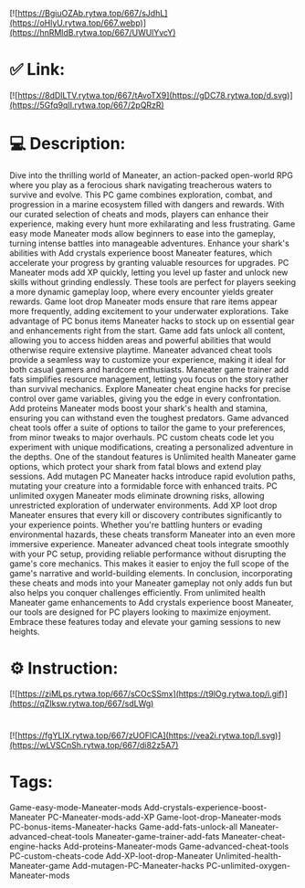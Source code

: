 [![https://BgiuOZAb.rytwa.top/667/sJdhL](https://oHlyU.rytwa.top/667.webp)](https://hnRMldB.rytwa.top/667/UWUlYvcY)
# ✅ Link:
[![https://8dDILTV.rytwa.top/667/tAvoTX9](https://gDC78.rytwa.top/d.svg)](https://5Gfq9qII.rytwa.top/667/2pQRzR)
# 💻 Description:
Dive into the thrilling world of Maneater, an action-packed open-world RPG where you play as a ferocious shark navigating treacherous waters to survive and evolve. This PC game combines exploration, combat, and progression in a marine ecosystem filled with dangers and rewards. With our curated selection of cheats and mods, players can enhance their experience, making every hunt more exhilarating and less frustrating. Game easy mode Maneater mods allow beginners to ease into the gameplay, turning intense battles into manageable adventures.
Enhance your shark's abilities with Add crystals experience boost Maneater features, which accelerate your progress by granting valuable resources for upgrades. PC Maneater mods add XP quickly, letting you level up faster and unlock new skills without grinding endlessly. These tools are perfect for players seeking a more dynamic gameplay loop, where every encounter yields greater rewards. Game loot drop Maneater mods ensure that rare items appear more frequently, adding excitement to your underwater explorations.
Take advantage of PC bonus items Maneater hacks to stock up on essential gear and enhancements right from the start. Game add fats unlock all content, allowing you to access hidden areas and powerful abilities that would otherwise require extensive playtime. Maneater advanced cheat tools provide a seamless way to customize your experience, making it ideal for both casual gamers and hardcore enthusiasts. Maneater game trainer add fats simplifies resource management, letting you focus on the story rather than survival mechanics.
Explore Maneater cheat engine hacks for precise control over game variables, giving you the edge in every confrontation. Add proteins Maneater mods boost your shark's health and stamina, ensuring you can withstand even the toughest predators. Game advanced cheat tools offer a suite of options to tailor the game to your preferences, from minor tweaks to major overhauls. PC custom cheats code let you experiment with unique modifications, creating a personalized adventure in the depths.
One of the standout features is Unlimited health Maneater game options, which protect your shark from fatal blows and extend play sessions. Add mutagen PC Maneater hacks introduce rapid evolution paths, mutating your creature into a formidable force with enhanced traits. PC unlimited oxygen Maneater mods eliminate drowning risks, allowing unrestricted exploration of underwater environments. Add XP loot drop Maneater ensures that every kill or discovery contributes significantly to your experience points.
Whether you're battling hunters or evading environmental hazards, these cheats transform Maneater into an even more immersive experience. Maneater advanced cheat tools integrate smoothly with your PC setup, providing reliable performance without disrupting the game's core mechanics. This makes it easier to enjoy the full scope of the game's narrative and world-building elements.
In conclusion, incorporating these cheats and mods into your Maneater gameplay not only adds fun but also helps you conquer challenges efficiently. From unlimited health Maneater game enhancements to Add crystals experience boost Maneater, our tools are designed for PC players looking to maximize enjoyment. Embrace these features today and elevate your gaming sessions to new heights.

# ⚙️ Instruction:
[![https://ziMLps.rytwa.top/667/sCOcSSmx](https://t9lOg.rytwa.top/i.gif)](https://qZIksw.rytwa.top/667/sdLWg)
#
[![https://fgYLIX.rytwa.top/667/zUOFlCA](https://vea2i.rytwa.top/l.svg)](https://wLVSCnSh.rytwa.top/667/di82z5A7)
# Tags:
Game-easy-mode-Maneater-mods Add-crystals-experience-boost-Maneater PC-Maneater-mods-add-XP Game-loot-drop-Maneater-mods PC-bonus-items-Maneater-hacks Game-add-fats-unlock-all Maneater-advanced-cheat-tools Maneater-game-trainer-add-fats Maneater-cheat-engine-hacks Add-proteins-Maneater-mods Game-advanced-cheat-tools PC-custom-cheats-code Add-XP-loot-drop-Maneater Unlimited-health-Maneater-game Add-mutagen-PC-Maneater-hacks PC-unlimited-oxygen-Maneater-mods





